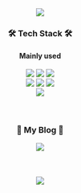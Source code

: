 <div align="center">
<img src="https://capsule-render.vercel.app/api?type=waving&color=d7f2ff&height=200&section=header&text=AwesomeSoo%20Github&fontSize=50&fontColor=0a3a56&fontAlignY=38" />
</div>

<div align="center">
  <h3>🛠 Tech Stack 🛠</h3>
  <h4>Mainly used</h4>
  <span><img src="https://img.shields.io/badge/React-61DAFB?style=flat-square&logo=React&logoColor=white&logoWidth=18"/></span>
  <span><img src="https://img.shields.io/badge/Redux-764ABC?style=flat-square&logo=Redux&logoColor=white&logoWidth=18"/></span>
  <span><img src="https://img.shields.io/badge/ES6-F7DF1E?style=fla-square&logo=JavaScript&logoColor=white&logoWidth=18"/></span>
  <br/>
  <span><img src="https://img.shields.io/badge/Styled%20components-DB7093?style=flat-square&logo=styled-components&logoColor=white&logoWidth=18"/></span>
  <span><img src="https://img.shields.io/badge/HTML-E34F26?style=flat-square&logo=HTML5&logoColor=white&logoWidth=18"/></span>
  <span><img src="https://img.shields.io/badge/CSS-1572B6?style=flat-square&logo=CSS3&logoColor=white&logoWidth=18"/></span>
  <br/>
  <span><img src="https://img.shields.io/badge/Sass-CC6699?style=flat-square&logo=Sass&logoColor=white&logoWidth=18"/></span>
  <!--
  <h4>Mainly used</h4>
  <span><img src="https://img.shields.io/badge/MongoDB-61DAFB?style=flat-square&logo=MongoDB&logoColor=white&logoWidth=18"/></span>
-->
</div>



<div align="center">
<br/>
<br/>
<h3>
🎨 My Blog 🎨
</h3>
<span><a href="https://awesome-soo.tistory.com/"><img src="https://img.shields.io/badge/♡-My%20Blog-ff3a68.svg?style=flat-square"/></a></span>
</div>

<div align="center">
<br/>
<br/>
<br/>
  <img src="https://github-readme-stats.vercel.app/api?username=awesomesoo&show_icons=true&theme=dracula" />
</div>
  




<!--
**awesomesoo/awesomesoo** is a ✨ _special_ ✨ repository because its `README.md` (this file) appears on your GitHub profile.

Here are some ideas to get you started:

- 🔭 I’m currently working on ...
- 🌱 I’m currently learning ...
- 👯 I’m looking to collaborate on ...
- 🤔 I’m looking for help with ...
- 💬 Ask me about ...
- 📫 How to reach me: ...
- 😄 Pronouns: ...
- ⚡ Fun fact: ...

<span><a href="https://hits.seeyoufarm.com"><img src="https://hits.seeyoufarm.com/api/count/incr/badge.svg?url=https%3A%2F%2Fgithub.com%2Fawesomesoo%2Fhit-counter&count_bg=%23ff9800&title_bg=%23555555&icon=&icon_color=%23E7E7E7&title=hits&edge_flat=false"/></a></span>

ff3a68
ff9800


<div align="center">
<br/>
<br/>
<h3>📚 Interested stack 📚</h3>
<span><a href="https://awesome-soo.tistory.com/"><img src="https://img.shields.io/badge/♡-My%20Blog-ff3a68.svg?style=flat-square"/></a></span>
</div>


-->
